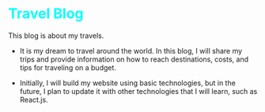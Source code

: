 # <span style="color:#00FFFF"> Travel Blog </span>


This blog is about my travels.

- It is my dream to travel around the world. In this blog, I will share my trips and provide information on how to reach destinations, costs, and tips for traveling on a budget.

- Initially, I will build my website using basic technologies, but in the future, I plan to update it with other technologies that I will learn, such as React.js.
